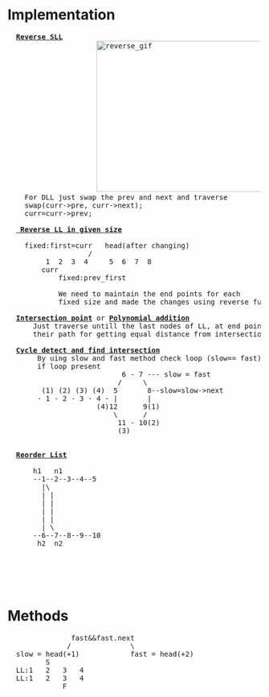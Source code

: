 # Implementation
  <pre>
  <b><a href="https://github.com/teja963/DSA_All_Models/blob/master/Linked%20list/1.%20Reverse%20LL.cpp">Reverse SLL</a></b>
                     <img src="https://github.com/teja963/DSA_All_Models/blob/master/Linked%20list/images/Reverse.gif" alt="reverse_gif" width="550" height="300" >
    For DLL just swap the prev and next and traverse
    swap(curr->pre, curr->next);
    curr=curr->prev;
    
  <b><a href="https://github.com/teja963/DSA_All_Models/blob/master/Linked%20list/2.%20Reverse%20LL%20given%20size.cpp"> Reverse LL in given size</a></b>
      
    fixed:first=curr   head(after changing)
                   /
         1  2  3  4     5  6  7  8
        curr    
            fixed:prev_first
            
            We need to maintain the end points for each
            fixed size and made the changes using reverse function
            
  <b><a href="https://github.com/teja963/DSA_All_Models/blob/master/Linked%20list/11.%20Intersection%20point%20LL.cpp">Intersection point</a></b> or <b><a href="https://github.com/teja963/DSA_All_Models/blob/master/Linked%20list/32.%20Polynomial%20%20addition.cpp">Polynomial addition</a></b>
      Just traverse untill the last nodes of LL, at end point interchange(same reason for polynomial addition) 
      their path for getting equal distance from intersection node(for getting missed powers addition)
      
  <b><a href="https://github.com/teja963/DSA_All_Models/blob/master/Linked%20list/29.%20Linkedlist%20cycle%202.cpp">Cycle detect and find intersection</a></b>
       By uing slow and fast method check loop (slow== fast)
       if loop present 
                           6 - 7 --- slow = fast
                          /     \
        (1) (2) (3) (4)  5       8--slow=slow->next
       - 1 - 2 - 3 - 4 - |       |
                     (4)12      9(1)
                         \      /
                          11 - 10(2)
                          (3)
  
  
  <b><a href="https://github.com/teja963/DSA_All_Models/blob/master/Linked%20list/30.%20Reorder%20list.cpp">Reorder List</a></b>
      
      h1   n1
      --1--2--3--4--5
        |\
        | |
        | |
        | |
        | |
        | \
      --6--7--8--9--10
       h2  n2
  
  
  
  
  </pre>
# Methods
  <pre>
               fast&&fast.next
              /              \
  slow = head(+1)            fast = head(+2)
         S
  LL:1   2   3   4 
  LL:1   2   3   4
             F
  </pre>
  
     
  
